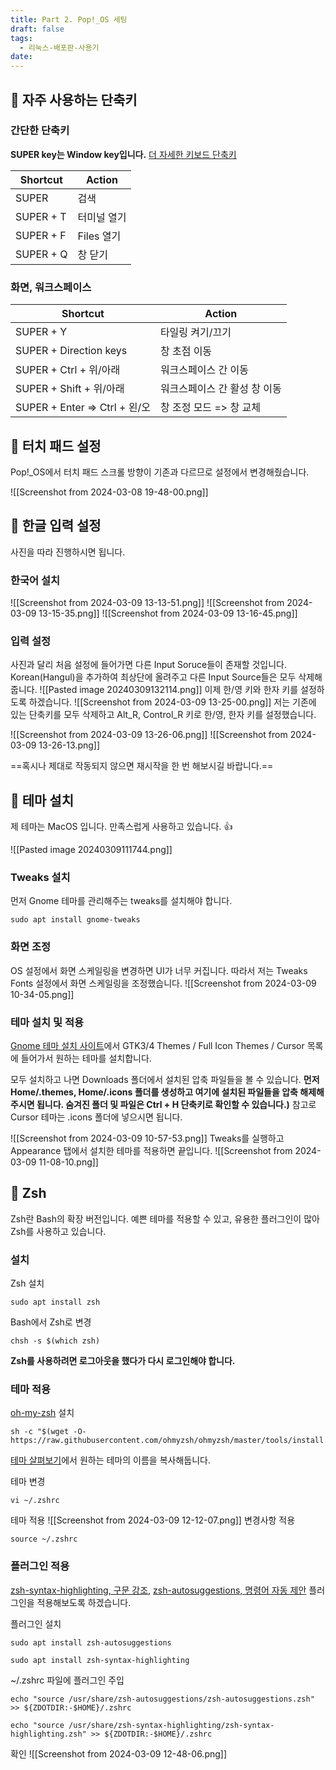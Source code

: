 ```yaml
---
title: Part 2. Pop!_OS 세팅
draft: false
tags:
  - 리눅스-배포판-사용기
date:
---
```

## 🌟 자주 사용하는 단축키 

### 간단한 단축키

**SUPER key는 Window key입니다.** [더 자세한 키보드 단축키](https://support.system76.com/articles/pop-keyboard-shortcuts/) 

| Shortcut  | Action   |
| --------- | -------- |
| SUPER     | 검색       |
| SUPER + T | 터미널 열기   |
| SUPER + F | Files 열기 |
| SUPER + Q | 창 닫기     |

### 화면, 워크스페이스

| Shortcut                    | Action           |
| --------------------------- | ---------------- |
| SUPER + Y                   | 타일링 켜기/끄기        |
| SUPER + Direction keys      | 창 초점 이동          |
| SUPER + Ctrl + 위/아래         | 워크스페이스 간 이동      |
| SUPER + Shift + 위/아래        | 워크스페이스 간 활성 창 이동 |
| SUPER + Enter => Ctrl + 왼/오 | 창 조정 모드 => 창 교체  |
## 🌟 터치 패드 설정

Pop!\_OS에서 터치 패드 스크롤 방향이 기존과 다르므로 설정에서 변경해줬습니다.

![[Screenshot from 2024-03-08 19-48-00.png]]

## 🌟 한글 입력 설정

사진을 따라 진행하시면 됩니다.

### 한국어 설치

![[Screenshot from 2024-03-09 13-13-51.png]]
![[Screenshot from 2024-03-09 13-15-35.png]]
![[Screenshot from 2024-03-09 13-16-45.png]]

### 입력 설정

사진과 달리 처음 설정에 들어가면 다른 Input Soruce들이 존재할 것입니다.  Korean(Hangul)을 추가하여 최상단에 올려주고 다른 Input Source들은 모두 삭제해줍니다.
![[Pasted image 20240309132114.png]]
이제 한/영 키와 한자 키를 설정하도록 하겠습니다.
![[Screenshot from 2024-03-09 13-25-00.png]]
저는 기존에 있는 단축키를 모두 삭제하고 Alt_R, Control_R 키로 한/영, 한자 키를 설정했습니다.

![[Screenshot from 2024-03-09 13-26-06.png]]
![[Screenshot from 2024-03-09 13-26-13.png]]

 ==혹시나 제대로 작동되지 않으면 재시작을 한 번 해보시길 바랍니다.==

## 🌟 테마 설치

제 테마는 MacOS 입니다. 만족스럽게 사용하고 있습니다. 👍

![[Pasted image 20240309111744.png]]

### Tweaks 설치

먼저 Gnome 테마를 관리해주는 tweaks를 설치해야 합니다.

```
sudo apt install gnome-tweaks
```

### 화면 조정

OS 설정에서 화면 스케일링을 변경하면 UI가 너무 커집니다. 따라서 저는 Tweaks Fonts 설정에서 화면 스케일링을 조정했습니다.
![[Screenshot from 2024-03-09 10-34-05.png]]

### 테마 설치 및 적용

[Gnome 테마 설치 사이트](https://www.gnome-look.org/browse/)에서 GTK3/4 Themes / Full Icon Themes / Cursor 목록에 들어가서 원하는 테마를 설치합니다. 

모두 설치하고 나면 Downloads 폴더에서 설치된 압축 파일들을 볼 수 있습니다. **먼저 Home/.themes, Home/.icons 폴더를 생성하고 여기에 설치된 파일들을 압축 해제해주시면 됩니다. 숨겨진 폴더 및 파일은 Ctrl + H 단축키로 확인할 수 있습니다.)** 참고로 Cursor 테마는 .icons 폴더에 넣으시면 됩니다.

![[Screenshot from 2024-03-09 10-57-53.png]]
Tweaks를 실행하고 Appearance 탭에서 설치한 테마를 적용하면 끝입니다.
![[Screenshot from 2024-03-09 11-08-10.png]]

## 🌟 Zsh

Zsh란 Bash의 확장 버전입니다. 예쁜 테마를 적용할 수 있고, 유용한 플러그인이 많아 Zsh를 사용하고 있습니다. 

### 설치

Zsh 설치
```
sudo apt install zsh
```

Bash에서 Zsh로 변경
```
chsh -s $(which zsh)
```

**Zsh를 사용하려면 로그아웃을 했다가 다시 로그인해야 합니다.**

### 테마 적용

[oh-my-zsh](https://github.com/ohmyzsh/ohmyzsh) 설치
```
sh -c "$(wget -O- https://raw.githubusercontent.com/ohmyzsh/ohmyzsh/master/tools/install.sh)"
```

[테마 살펴보기](https://github.com/ohmyzsh/ohmyzsh/wiki/Themes)에서 원하는 테마의 이름을 복사해둡니다.

테마 변경
```
vi ~/.zshrc
```

테마 적용
![[Screenshot from 2024-03-09 12-12-07.png]]
변경사항 적용
```
source ~/.zshrc
```

### 플러그인 적용

[zsh-syntax-highlighting, 구문 강조](https://github.com/zsh-users/zsh-syntax-highlighting), [zsh-autosuggestions, 명령어 자동 제안](https://github.com/zsh-users/zsh-autosuggestions) 플러그인을 적용해보도록 하겠습니다.

플러그인 설치
```
sudo apt install zsh-autosuggestions

sudo apt install zsh-syntax-highlighting
```

~/.zshrc 파일에 플러그인 주입
```
echo "source /usr/share/zsh-autosuggestions/zsh-autosuggestions.zsh" >> ${ZDOTDIR:-$HOME}/.zshrc

echo "source /usr/share/zsh-syntax-highlighting/zsh-syntax-highlighting.zsh" >> ${ZDOTDIR:-$HOME}/.zshrc
```

확인
![[Screenshot from 2024-03-09 12-48-06.png]]